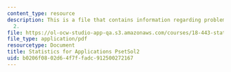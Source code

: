 ```yaml
---
content_type: resource
description: This is a file that contains information regarding problem set solution
  2.
file: https://ol-ocw-studio-app-qa.s3.amazonaws.com/courses/18-443-statistics-for-applications-spring-2015/b0206f0802d64f7ffadc912500272167_MIT18_443S15_PsetSol2.pdf
file_type: application/pdf
resourcetype: Document
title: Statistics for Applications PsetSol2
uid: b0206f08-02d6-4f7f-fadc-912500272167
---
```


